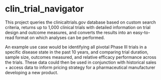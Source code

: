 # clin_trial_navigator

This project queries the clinicaltrials.gov database based on custom search criteria, returns up to 1,000 clinical trials with detailed information on trial design 
and outcome measures, and converts the results into an easy-to-read format on which analyses can be performed.

An example use case would be identifying all pivotal Phase III trials in a specific disease state in the past 10 years, and comparing trial duration, sample size, 
outcomes measured, and relative efficacy performance across the trials. These data could then be used in conjunction with historical sales + access data to 
inform pricing strategy for a pharmaceutical manufacturer developing a new product.

